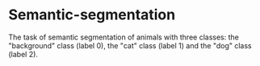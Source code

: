 # Semantic-segmentation
The task of semantic segmentation of animals with three classes: the "background" class (label 0), the "cat" class (label 1) and the "dog" class (label 2).
